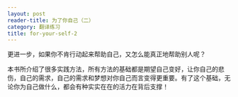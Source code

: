 ```yaml
---
layout: post
reader-title: 为了你自己（二）
category: 翻译练习
title: for-your-self-2
---
```


更进一步，如果你不肯行动起来帮助自己，又怎么能真正地帮助别人呢？

本书所介绍了很多实践方法，所有方法的基础都是期望自己变好，让你自己的悲伤，自己的需求，自己的需求和梦想对你自己而言变得更重要。有了这个基础，无论你为自己做什么，都会有种实实在在的活力在背后支撑！
